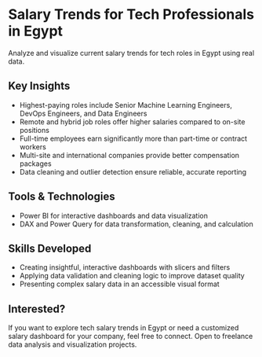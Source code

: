 # Salary Trends for Tech Professionals in Egypt

Analyze and visualize current salary trends for tech roles in Egypt using real data.

## Key Insights

- Highest-paying roles include Senior Machine Learning Engineers, DevOps Engineers, and Data Engineers  
- Remote and hybrid job roles offer higher salaries compared to on-site positions  
- Full-time employees earn significantly more than part-time or contract workers  
- Multi-site and international companies provide better compensation packages  
- Data cleaning and outlier detection ensure reliable, accurate reporting  

## Tools & Technologies

- Power BI for interactive dashboards and data visualization  
- DAX and Power Query for data transformation, cleaning, and calculation  

## Skills Developed

- Creating insightful, interactive dashboards with slicers and filters  
- Applying data validation and cleaning logic to improve dataset quality  
- Presenting complex salary data in an accessible visual format  

## Interested?

If you want to explore tech salary trends in Egypt or need a customized salary dashboard for your company, feel free to connect. Open to freelance data analysis and visualization projects.
